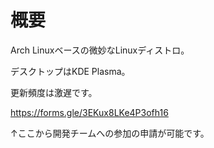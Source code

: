 # 概要

Arch Linuxベースの微妙なLinuxディストロ。

デスクトップはKDE Plasma。

更新頻度は激遅です。

https://forms.gle/3EKux8LKe4P3ofh16

↑ここから開発チームへの参加の申請が可能です。
